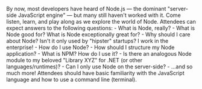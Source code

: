 By now, most developers have heard of Node.js — the dominant "server-side JavaScript engine" — but many still haven't worked with it. Come listen, learn, and play along as we explore the world of Node. Attendees can expect answers to the following questions: - What is Node, really? - What is Node good for? What is Node exceptionally great for? - Why should I care about Node? Isn't it only used by "hipster" startups? I work in the enterprise! - How do I use Node? - How should I structure my Node application? - What is NPM? How do I use it? - Is there an analogous Node module to my beloved "Library XYZ" for .NET (or other languages/runtimes)? - Can I only use Node on the server-side? - ...and so much more! Attendees should have basic familiarity with the JavaScript language and how to use a command line (terminal).
